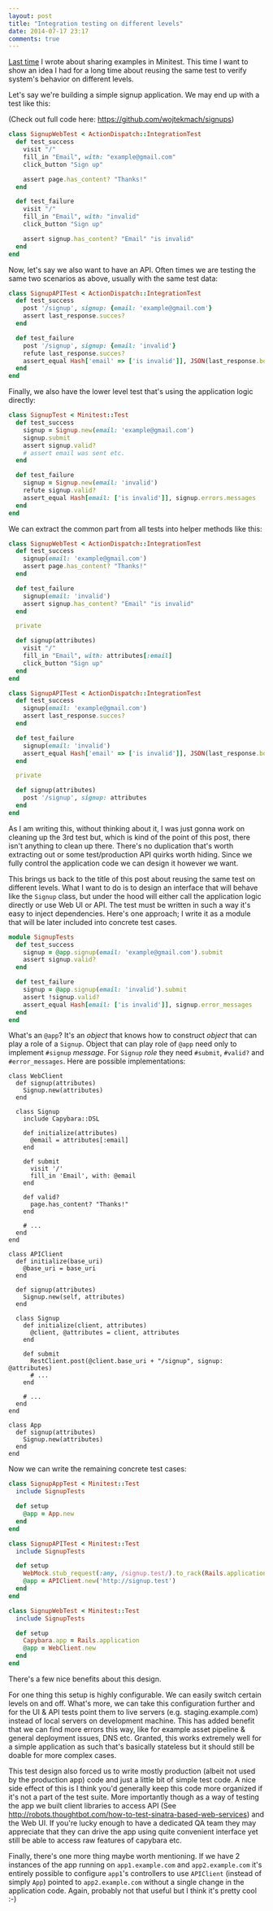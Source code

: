 ```yaml
---
layout: post
title: "Integration testing on different levels"
date: 2014-07-17 23:17
comments: true
---
```


[Last time](/blog/2013/07/17/sharing-examples-in-minitest/) I wrote about sharing examples in Minitest. This time I want to show an idea I had for a long time about reusing the same test to verify system's behavior on different levels.

Let's say we're building a simple signup application. We may end up with a test like this:

(Check out full code here: <https://github.com/wojtekmach/signups>)

```ruby
class SignupWebTest < ActionDispatch::IntegrationTest
  def test_success
    visit "/"
    fill_in "Email", with: "example@gmail.com"
    click_button "Sign up"

    assert page.has_content? "Thanks!"
  end

  def test_failure
    visit "/"
    fill_in "Email", with: "invalid"
    click_button "Sign up"

    assert signup.has_content? "Email" "is invalid"
  end
end
```

Now, let's say we also want to have an API. Often times we are testing the same two scenarios as above, usually with the same test data:

```ruby
class SignupAPITest < ActionDispatch::IntegrationTest
  def test_success
    post '/signup', signup: {email: 'example@gmail.com'}
    assert last_response.succes?
  end

  def test_failure
    post '/signup', signup: {email: 'invalid'}
    refute last_response.succes?
    assert_equal Hash['email' => ['is invalid']], JSON(last_response.body)['errors']
  end
end
```

Finally, we also have the lower level test that's using the application logic directly:

```ruby
class SignupTest < Minitest::Test
  def test_success
    signup = Signup.new(email: 'example@gmail.com')
    signup.submit
    assert signup.valid?
    # assert email was sent etc.
  end

  def test_failure
    signup = Signup.new(email: 'invalid')
    refute signup.valid?
    assert_equal Hash[email: ['is invalid']], signup.errors.messages
  end
end
```

We can extract the common part from all tests into helper methods like this:

```ruby
class SignupWebTest < ActionDispatch::IntegrationTest
  def test_success
    signup(email: 'example@gmail.com')
    assert page.has_content? "Thanks!"
  end

  def test_failure
    signup(email: 'invalid')
    assert signup.has_content? "Email" "is invalid"
  end

  private

  def signup(attributes)
    visit "/"
    fill_in "Email", with: attributes[:email]
    click_button "Sign up"
  end
end

class SignupAPITest < ActionDispatch::IntegrationTest
  def test_success
    signup(email: 'example@gmail.com')
    assert last_response.succes?
  end

  def test_failure
    signup(email: 'invalid')
    assert_equal Hash['email' => ['is invalid']], JSON(last_response.body)['errors']
  end

  private

  def signup(attributes)
    post '/signup', signup: attributes
  end
end
```

As I am writing this, without thinking about it, I was just gonna work on cleaning up the 3rd test but, which is kind of the point of this post, there isn't anything to clean up there. There's no duplication that's worth extracting out or some test/production API quirks worth hiding. Since we fully control the application code we can design it however we want.

This brings us back to the title of this post about reusing the same test on different levels. What I want to do is to design an interface that will behave like the `Signup` class, but under the hood will either call the application logic directly or use Web UI or API. The test must be written in such a way it's easy to inject dependencies.
Here's one approach; I write it as a module that will be later included into concrete test cases.

```ruby
module SignupTests
  def test_success
    signup = @app.signup(email: 'example@gmail.com').submit
    assert signup.valid?
  end

  def test_failure
    signup = @app.signup(email: 'invalid').submit
    assert !signup.valid?
    assert_equal Hash[email: ['is invalid']], signup.error_messages
  end
end
```

What's an `@app`? It's an _object_ that knows how to construct _object_ that can play a role of a `Signup`. Object that can play role of `@app` need only to implement `#signup` _message_. For `Signup` _role_ they need `#submit`, `#valid?` and `#error_messages`. Here are possible implementations:

```
class WebClient
  def signup(attributes)
    Signup.new(attributes)
  end

  class Signup
    include Capybara::DSL

    def initialize(attributes)
      @email = attributes[:email]
    end

    def submit
      visit '/'
      fill_in 'Email', with: @email
    end

    def valid?
      page.has_content? "Thanks!"
    end

    # ...
  end
end

class APIClient
  def initialize(base_uri)
    @base_uri = base_uri
  end

  def signup(attributes)
    Signup.new(self, attributes)
  end

  class Signup
    def initialize(client, attributes)
      @client, @attributes = client, attributes
    end

    def submit
      RestClient.post(@client.base_uri + "/signup", signup: @attributes)
      # ...
    end

    # ...
  end
end

class App
  def signup(attributes)
    Signup.new(attributes)
  end
end
```

Now we can write the remaining concrete test cases:

```ruby
class SignupAppTest < Minitest::Test
  include SignupTests

  def setup
    @app = App.new
  end
end

class SignupAPITest < Minitest::Test
  include SignupTests

  def setup
    WebMock.stub_request(:any, /signup.test/).to_rack(Rails.application.routes)
    @app = APIClient.new('http://signup.test')
  end
end

class SignupWebTest < Minitest::Test
  include SignupTests

  def setup
    Capybara.app = Rails.application
    @app = WebClient.new
  end
end
```

There's a few nice benefits about this design.

For one thing this setup is highly configurable. We can easily switch certain levels on and off. What's more, we can take this configuration further and for the UI & API tests point them to live servers (e.g. staging.example.com) instead of local servers on development machine. This has added benefit that we can find more errors this way, like for example asset pipeline & general deployment issues, DNS etc. Granted, this works extremely well for a simple application as such that's basically stateless but it should still be doable for more complex cases.

This test design also forced us to write mostly production (albeit not used by the production app) code and just a little bit of simple test code. A nice side effect of this is I think you'd generally keep this code more organized if it's not a part of the test suite. More importantly though as a way of testing the app we built client libraries to access API (See <http://robots.thoughtbot.com/how-to-test-sinatra-based-web-services>) and the Web UI. If you're lucky enough to have a dedicated QA team they may appreciate that they can drive the app using quite convenient interface yet still be able to access raw features of capybara etc.

Finally, there's one more thing maybe worth mentioning. If we have 2 instances of the app running on `app1.example.com` and `app2.example.com` it's entirely possible to configure `app1`'s controllers to use `APIClient` (instead of simply `App`) pointed to `app2.example.com` without a single change in the application code. Again, probably not that useful but I think it's pretty cool :-)
